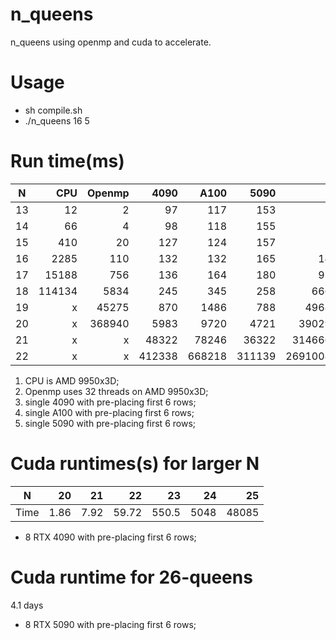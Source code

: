 # n_queens
n_queens using openmp and cuda to accelerate.
# Usage
* sh compile.sh
* ./n_queens 16 5
# Run time(ms)
| N  |  CPU |Openmp| 4090 | A100 |  5090|   Count     |
|:--:|-----:|-----:|-----:|-----:|-----:|------------:|
| 13 |    12|     2|    97|   117|   153|        73712|
| 14 |    66|     4|    98|   118|   155|       365596|
| 15 |   410|    20|   127|   124|   157|      2279184|
| 16 |  2285|   110|   132|   132|   165|     14772512|
| 17 | 15188|   756|   136|   164|   180|     95815104|
| 18 |114134|  5834|   245|   345|   258|    666090624|
| 19 |  x   | 45275|   870|  1486|   788|   4968057848|
| 20 |  x   |368940|  5983|  9720|  4721|  39029188884|
| 21 |  x   |  x   | 48322| 78246| 36322| 314666222712|
| 22 |  x   |  x   |412338|668218|311139|2691008701644|
1. CPU is AMD 9950x3D;
2. Openmp uses 32 threads on AMD 9950x3D; 
3. single 4090 with pre-placing first 6 rows;
4. single A100 with pre-placing first 6 rows;
3. single 5090 with pre-placing first 6 rows;

# Cuda runtimes(s) for larger N
| N | 20 | 21 | 22 | 23 | 24 | 25 |
|:-:|---:|---:|---:|---:|---:|---:|
|Time|1.86|7.92|59.72|550.5|5048|48085|
* 8 RTX 4090 with pre-placing first 6 rows;

# Cuda runtime for 26-queens
4.1 days

* 8 RTX 5090 with pre-placing first 6 rows;
